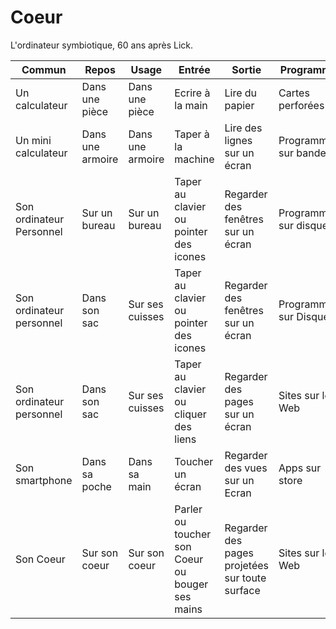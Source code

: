 # Coeur
L'ordinateur symbiotique, 60 ans après Lick.

| Commun               | Repos | Usage | Entrée | Sortie | Programme | Système |
|----------------------|-------|-------|--------|--------|-----------|---------|
| Un  calculateur | Dans une pièce | Dans une pièce | Ecrire à la main | Lire du papier | Cartes perforées | En language machine |
| Un mini calculateur | Dans une armoire | Dans une armoire | Taper à la machine | Lire des lignes sur un écran | Programmes sur bandes | En C à Unix |
| Son ordinateur Personnel | Sur un bureau| Sur un bureau | Taper au clavier ou pointer des icones | Regarder des fenêtres sur un écran | Programmes sur disques | En C++ à Windows|
| Son ordinateur personnel | Dans son sac | Sur ses cuisses | Taper au clavier ou pointer des icones | Regarder des fenêtres sur un écran | Programmes sur Disques | En C++ à Windows |
| Son ordinateur personnel | Dans son sac | Sur ses cuisses | Taper au clavier ou cliquer des liens | Regarder des pages sur un écran | Sites sur le Web | En HTML, CSS et JavaScript à son Butineur |
| Son smartphone | Dans sa poche | Dans sa main | Toucher un écran | Regarder des vues sur un Ecran | Apps sur store | En Swift à iOS ou en Kotlin à Android
| Son Coeur | Sur son coeur | Sur son coeur | Parler ou toucher son Coeur ou bouger ses mains | Regarder des pages projetées sur toute surface | Sites sur le Web | De son language naturel à son U |
